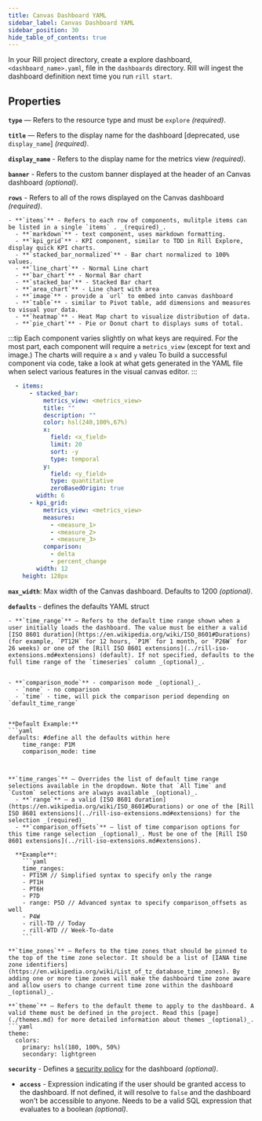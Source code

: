 ```yaml
---
title: Canvas Dashboard YAML
sidebar_label: Canvas Dashboard YAML
sidebar_position: 30
hide_table_of_contents: true
---
```


In your Rill project directory, create a explore dashboard, `<dashboard_name>.yaml`, file in the `dashboards` directory. Rill will ingest the dashboard definition next time you run `rill start`.

## Properties

**`type`** — Refers to the resource type and must be `explore` _(required)_. 

**`title`** — Refers to the display name for the dashboard [deprecated, use `display_name`] _(required)_.

**`display_name`** - Refers to the display name for the metrics view _(required)_.

**`banner`** - Refers to the custom banner displayed at the header of an Canvas dashboard  _(optional)_.

**`rows`** - Refers to all of the rows displayed on the Canvas dashboard _(required)_.

    - **`items`** - Refers to each row of components, mulitple items can be listed in a single `items` . _(required)_.
      - **`markdown`** - text component, uses markdown formatting.
      - **`kpi_grid`** - KPI component, similar to TDD in Rill Explore, display quick KPI charts.
      - **`stacked_bar_normalized`** - Bar chart normalized to 100% values.
      - **`line_chart`** - Normal Line chart
      - **`bar_chart`** - Normal Bar chart
      - **`stacked_bar`** - Stacked Bar chart
      - **`area_chart`** - Line chart with area 
      - **`image`** - provide a `url` to embed into canvas dashboard
      - **`table`** - similar to Pivot table, add dimensions and measures to visual your data.
      - **`heatmap`** - Heat Map chart to visualize distribution of data.
      - **`pie_chart`** - Pie or Donut chart to displays sums of total.
  
  :::tip 
        Each component varies slightly on what keys are required. For the most part, each component will require a `metrics_view` (except for text and image.) The charts will require a `x` and `y` valeu To build a successful component via code, take a look at what gets generated in the YAML file when select various features in the visual canvas editor.
  :::

```yaml
  - items:
      - stacked_bar:
          metrics_view: <metrics_view>
          title: ""
          description: ""
          color: hsl(240,100%,67%)
          x:
            field: <x_field>
            limit: 20
            sort: -y
            type: temporal
          y:
            field: <y_field>
            type: quantitative
            zeroBasedOrigin: true
        width: 6
      - kpi_grid:
          metrics_view: <metrics_view>
          measures:
            - <measure_1>
            - <measure_2>
            - <measure_3>
          comparison:
            - delta
            - percent_change
        width: 12
    height: 128px

```

**`max_width`**: Max width of the Canvas dashboard. Defaults to 1200 _(optional)_.

**`defaults`** - defines the defaults YAML struct

    - **`time_range`** — Refers to the default time range shown when a user initially loads the dashboard. The value must be either a valid [ISO 8601 duration](https://en.wikipedia.org/wiki/ISO_8601#Durations) (for example, `PT12H` for 12 hours, `P1M` for 1 month, or `P26W` for 26 weeks) or one of the [Rill ISO 8601 extensions](../rill-iso-extensions.md#extensions) (default). If not specified, defaults to the full time range of the `timeseries` column _(optional)_.


    - **`comparison_mode`** - comparison mode _(optional)_.
      - `none` - no comparison
      - `time` - time, will pick the comparison period depending on `default_time_range`


    **Default Example:**
    ```yaml
    defaults: #define all the defaults within here
        time_range: P1M 
        comparison_mode: time
```


**`time_ranges`** — Overrides the list of default time range selections available in the dropdown. Note that `All Time` and `Custom` selections are always available _(optional)_.
  - **`range`** — a valid [ISO 8601 duration](https://en.wikipedia.org/wiki/ISO_8601#Durations) or one of the [Rill ISO 8601 extensions](../rill-iso-extensions.md#extensions) for the selection _(required)_
  - **`comparison_offsets`** — list of time comparison options for this time range selection _(optional)_. Must be one of the [Rill ISO 8601 extensions](../rill-iso-extensions.md#extensions).
  
  **Example**:
    ```yaml
    time_ranges:
    - PT15M // Simplified syntax to specify only the range
    - PT1H
    - PT6H
    - P7D
    - range: P5D // Advanced syntax to specify comparison_offsets as well
    - P4W
    - rill-TD // Today
    - rill-WTD // Week-To-date
    ```

**`time_zones`** — Refers to the time zones that should be pinned to the top of the time zone selector. It should be a list of [IANA time zone identifiers](https://en.wikipedia.org/wiki/List_of_tz_database_time_zones). By adding one or more time zones will make the dashboard time zone aware and allow users to change current time zone within the dashboard _(optional)_.

**`theme`** — Refers to the default theme to apply to the dashboard. A valid theme must be defined in the project. Read this [page](./themes.md) for more detailed information about themes _(optional)_.
```yaml
theme:
  colors:
    primary: hsl(180, 100%, 50%)
    secondary: lightgreen
```

**`security`** - Defines a [security policy](/manage/security) for the dashboard _(optional)_.
  - **`access`** - Expression indicating if the user should be granted access to the dashboard. If not defined, it will resolve to `false` and the dashboard won't be accessible to anyone. Needs to be a valid SQL expression that evaluates to a boolean _(optional)_.
